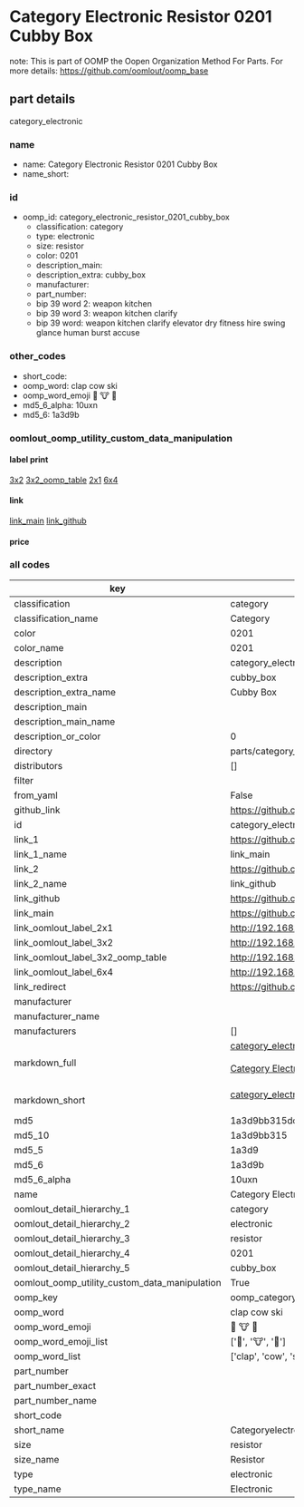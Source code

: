 # Category Electronic Resistor 0201 Cubby Box  

note: This is part of OOMP the Oopen Organization Method For Parts. For more details: https://github.com/oomlout/oomp_base

##  part details
  



category_electronic



### name
* name: Category Electronic Resistor 0201 Cubby Box
* name_short: 
### id
* oomp_id: category_electronic_resistor_0201_cubby_box
  * classification: category
  * type: electronic
  * size: resistor
  * color: 0201
  * description_main: 
  * description_extra: cubby_box
  * manufacturer: 
  * part_number: 
  * bip 39 word 2: weapon kitchen
  * bip 39 word 3: weapon kitchen clarify
  * bip 39 word: weapon kitchen clarify elevator dry fitness hire swing glance human burst accuse

### other_codes
* short_code: 
* oomp_word: clap cow ski
* oomp_word_emoji :clap: :cow: :ski:
* md5_6_alpha: 10uxn
* md5_6: 1a3d9b






### oomlout_oomp_utility_custom_data_manipulation
#### label print
[3x2](http://192.168.1.245:1112/?label=oomp%2010uxn)
[3x2_oomp_table](http://192.168.1.108:1112/?label=oomp%2010uxn)
[2x1](http://192.168.1.242:1112/?label=oomp%2010uxn)
[6x4](http://192.168.1.55:1112/?label=oomp%2010uxn)    

#### link

[link_main](https://github.com/oomlout/oomlout_oomp_version_1_messy/tree/main/parts/category_electronic_resistor_0201_cubby_box) [link_github](https://github.com/oomlout/oomlout_oomp_version_1_messy/tree/main/parts/category_electronic_resistor_0201_cubby_box)                             

#### price







### all codes 
| key | value |  
| --- | --- |  
| classification | category |  
| classification_name | Category |  
| color | 0201 |  
| color_name | 0201 |  
| description | category_electronic |  
| description_extra | cubby_box |  
| description_extra_name | Cubby Box |  
| description_main |  |  
| description_main_name |  |  
| description_or_color | 0  |  
| directory | parts/category_electronic_resistor_0201_cubby_box |  
| distributors | [] |  
| filter |  |  
| from_yaml | False |  
| github_link | https://github.com/oomlout/oomlout_oomp_part_src/tree/main/parts/category_electronic_resistor_0201_cubby_box |  
| id | category_electronic_resistor_0201_cubby_box |  
| link_1 | https://github.com/oomlout/oomlout_oomp_version_1_messy/tree/main/parts/category_electronic_resistor_0201_cubby_box |  
| link_1_name | link_main |  
| link_2 | https://github.com/oomlout/oomlout_oomp_version_1_messy/tree/main/parts/category_electronic_resistor_0201_cubby_box |  
| link_2_name | link_github |  
| link_github | https://github.com/oomlout/oomlout_oomp_version_1_messy/tree/main/parts/category_electronic_resistor_0201_cubby_box |  
| link_main | https://github.com/oomlout/oomlout_oomp_version_1_messy/tree/main/parts/category_electronic_resistor_0201_cubby_box |  
| link_oomlout_label_2x1 | http://192.168.1.242:1112/?label=oomp%2010uxn |  
| link_oomlout_label_3x2 | http://192.168.1.245:1112/?label=oomp%2010uxn |  
| link_oomlout_label_3x2_oomp_table | http://192.168.1.108:1112/?label=oomp%2010uxn |  
| link_oomlout_label_6x4 | http://192.168.1.55:1112/?label=oomp%2010uxn |  
| link_redirect | https://github.com/oomlout/oomlout_oomp_version_1_messy/tree/main/parts/category_electronic_resistor_0201_cubby_box |  
| manufacturer |  |  
| manufacturer_name |  |  
| manufacturers | [] |  
| markdown_full | [category_electronic_resistor_0201_cubby_box](none)<br>[](none)<br>[Category Electronic Resistor 0201 Cubby Box](none)<br><br> |  
| markdown_short | [category_electronic_resistor_0201_cubby_box](none)<br><br> |  
| md5 | 1a3d9bb315dc0d815fa1d47e53dec7c2 |  
| md5_10 | 1a3d9bb315 |  
| md5_5 | 1a3d9 |  
| md5_6 | 1a3d9b |  
| md5_6_alpha | 10uxn |  
| name | Category Electronic Resistor 0201 Cubby Box |  
| oomlout_detail_hierarchy_1 | category |  
| oomlout_detail_hierarchy_2 | electronic |  
| oomlout_detail_hierarchy_3 | resistor |  
| oomlout_detail_hierarchy_4 | 0201 |  
| oomlout_detail_hierarchy_5 | cubby_box |  
| oomlout_oomp_utility_custom_data_manipulation | True |  
| oomp_key | oomp_category_electronic_resistor_0201_cubby_box |  
| oomp_word | clap cow ski |  
| oomp_word_emoji | :clap: :cow: :ski: |  
| oomp_word_emoji_list | [':clap:', ':cow:', ':ski:'] |  
| oomp_word_list | ['clap', 'cow', 'ski'] |  
| part_number |  |  
| part_number_exact |  |  
| part_number_name |  |  
| short_code |  |  
| short_name | Categoryelectronic |  
| size | resistor |  
| size_name | Resistor |  
| type | electronic |  
| type_name | Electronic |  
